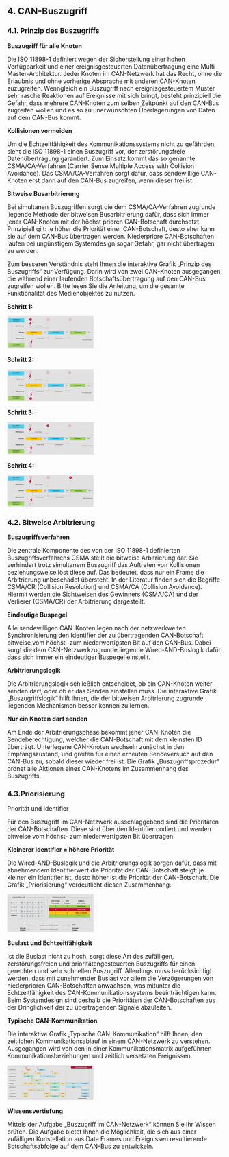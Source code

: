 ## 4. CAN-Buszugriff

### 4.1. Prinzip des Buszugriffs

**Buszugriff für alle Knoten**

Die ISO 11898-1 definiert wegen der Sicherstellung einer hohen Verfügbarkeit und einer ereignisgesteuerten Datenübertragung eine Multi-Master-Architektur. Jeder Knoten im CAN-Netzwerk hat das Recht, ohne die Erlaubnis und ohne vorherige Absprache mit anderen CAN-Knoten zuzugreifen. Wenngleich ein Buszugriff nach ereignisgesteuertem Muster sehr rasche Reaktionen auf Ereignisse mit sich bringt, besteht prinzipiell die Gefahr, dass mehrere CAN-Knoten zum selben Zeitpunkt auf den CAN-Bus zugreifen wollen und es so zu unerwünschten Überlagerungen von Daten auf dem CAN-Bus kommt.

**Kollisionen vermeiden**

Um die Echtzeitfähigkeit des Kommunikationssystems nicht zu gefährden, sieht die ISO 11898-1 einen Buszugriff vor, der zerstörungsfreie Datenübertragung garantiert. Zum Einsatz kommt das so genannte CSMA/CA-Verfahren (Carrier Sense Multiple Access with Collision Avoidance). Das CSMA/CA-Verfahren sorgt dafür, dass sendewillige CAN-Knoten erst dann auf den CAN-Bus  zugreifen, wenn dieser frei ist.

**Bitweise Busarbitrierung**

Bei simultanen Buszugriffen sorgt die dem CSMA/CA-Verfahren zugrunde liegende Methode der bitweisen Busarbitrierung dafür, dass sich immer jener CAN-Knoten mit der höchst prioren CAN-Botschaft durchsetzt. Prinzipiell gilt: je höher die Priorität einer CAN-Botschaft, desto eher kann sie auf dem CAN-Bus übertragen werden. Niederpriore CAN-Botschaften laufen bei ungünstigem Systemdesign sogar Gefahr, gar nicht übertragen zu werden.

Zum besseren Verständnis steht Ihnen die interaktive Grafik „Prinzip des Buszugriffs“ zur Verfügung. Darin wird von zwei CAN-Knoten ausgegangen, die während einer laufenden Botschaftsübertragung auf den CAN-Bus zugreifen wollen. Bitte lesen Sie die Anleitung, um die gesamte Funktionalität des Medienobjektes zu nutzen.

**Schritt 1:**

<img src="image/README/1712022411179.png" alt="drawing" style="max-width:40%;" />

**Schritt 2:**

<img src="image/README/1712022493865.png" alt="drawing" style="max-width:40%;" />

**Schritt 3:**

<img src="image/README/1712022523730.png" alt="drawing" style="max-width:40%;" />

**Schritt 4:**

<img src="image/README/1712022543957.png" alt="drawing" style="max-width:40%;" />

### 4.2. Bitweise Arbitrierung

**Buszugriffsverfahren**

Die zentrale Komponente des von der ISO 11898-1 definierten Buszugriffsverfahrens CSMA stellt die bitweise Arbitrierung dar. Sie verhindert trotz simultanem Buszugriff das Auftreten von Kollisionen beziehungsweise löst diese auf. Das bedeutet, dass nur ein Frame die Arbitrierung unbeschadet übersteht. In der Literatur finden sich die Begriffe CSMA/CR (Collision Resolution) und CSMA/CA (Collision Avoidance). Hiermit werden die Sichtweisen des Gewinners (CSMA/CA) und der Verlierer (CSMA/CR) der Arbitrierung dargestellt.

**Eindeutige Buspegel**

Alle sendewilligen CAN-Knoten legen nach der netzwerkweiten Synchronisierung den Identifier der zu übertragenden CAN-Botschaft bitweise vom höchst- zum niederwertigsten Bit auf den CAN-Bus. Dabei sorgt die dem CAN-Netzwerkzugrunde liegende Wired-AND-Buslogik dafür, dass sich immer ein eindeutiger Buspegel einstellt.

**Arbitrierungslogik**

Die Arbitrierungslogik schließlich entscheidet, ob ein CAN-Knoten weiter senden darf, oder ob er das Senden einstellen muss. Die interaktive Grafik „Buszugriffslogik“ hilft Ihnen, die der bitweisen Arbitrierung zugrunde liegenden Mechanismen besser kennen zu lernen.

**Nur ein Knoten darf senden**

Am Ende der Arbitrierungsphase bekommt jener CAN-Knoten die Sendeberechtigung, welcher die CAN-Botschaft mit dem kleinsten ID überträgt. Unterlegene CAN-Knoten wechseln zunächst in den Empfangszustand, und greifen für einen erneuten Sendeversuch auf den CAN-Bus zu, sobald dieser wieder frei ist. Die Grafik „Buszugriffsprozedur“ ordnet alle Aktionen eines CAN-Knotens im Zusammenhang des Buszugriffs.

### 4.3.Priorisierung

Priorität und Identifier

Für den Buszugriff im CAN-Netzwerk ausschlaggebend sind die Prioritäten der CAN-Botschaften. Diese sind über den Identifier codiert und werden bitweise vom höchst- zum niederwertigsten Bit übertragen.

**Kleinerer Identifier = höhere Priorität**

Die Wired-AND-Buslogik und die Arbitrierungslogik sorgen dafür, dass mit abnehmendem Identifierwert die Priorität der CAN-Botschaft steigt: je kleiner ein Identifier ist, desto höher ist die Priorität der CAN-Botschaft. Die Grafik „Priorisierung“ verdeutlicht diesen Zusammenhang.

<img src="image/README/1712276462018.png" alt="drawing" style="max-width:40%;" />

 

**Buslast und Echtzeitfähigkeit**

Ist die Buslast nicht zu hoch, sorgt diese Art des zufälligen, zerstörungsfreien und prioritätengesteuerten Buszugriffs für einen gerechten und sehr schnellen Buszugriff. Allerdings muss berücksichtigt werden, dass mit zunehmender Buslast vor allem die Verzögerungen von niederprioren CAN-Botschaften anwachsen, was mitunter die Echtzeitfähigkeit des CAN-Kommunikationssystems beeinträchtigen kann. Beim Systemdesign sind deshalb die Prioritäten der CAN-Botschaften aus der Dringlichkeit der zu übertragenden Signale abzuleiten.

**Typische CAN-Kommunikation**

Die interaktive Grafik „Typische CAN-Kommunikation“ hilft Ihnen, den zeitlichen Kommunikationsablauf in einem CAN-Netzwerk zu verstehen. Ausgegangen wird von den in einer Kommunikationsmatrix aufgeführten Kommunikationsbeziehungen und zeitlich versetzten Ereignissen.

<img src="image/README/1712276479276.png" alt="drawing" style="max-width:40%;" />

 

**Wissensvertiefung**

Mittels der Aufgabe „Buszugriff im CAN-Netzwerk“ können Sie Ihr Wissen prüfen. Die Aufgabe bietet Ihnen die Möglichkeit, die sich aus einer zufälligen Konstellation aus Data Frames und Ereignissen resultierende Botschaftsabfolge auf dem CAN-Bus zu entwickeln.
